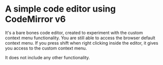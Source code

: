# A simple code editor using CodeMirror v6

It's a bare bones code editor, created to experiment with the custom context menu functionality.
You are still able to access the browser default context menu.
If you press shift when right clicking inside the editor, it gives you access to the custom context menu.

It does not include any other functionality.
